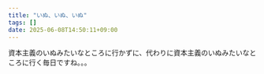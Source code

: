 ```yaml
---
title: "いぬ、いぬ、いぬ"
tags: []
date: 2025-06-08T14:50:11+09:00
---
```


資本主義のいぬみたいなところに行かずに、代わりに資本主義のいぬみたいなところに行く毎日ですね。。。
